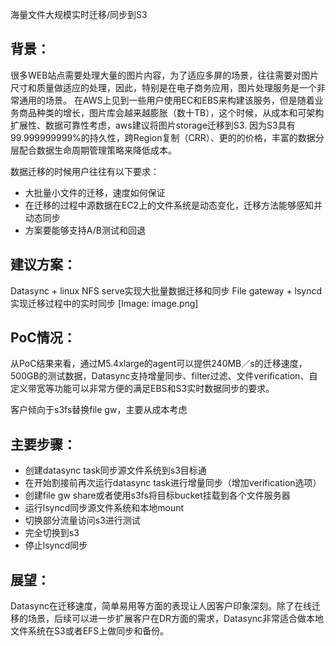 海量文件大规模实时迁移/同步到S3

背景：
-

很多WEB站点需要处理大量的图片内容，为了适应多屏的场景，往往需要对图片尺寸和质量做适应的处理，因此，特别是在电子商务应用，图片处理服务是一个非常通用的场景。
在AWS上见到一些用户使用EC和EBS来构建该服务，但是随着业务商品种类的增长，图片库会越来越膨胀（数十TB），这个时候，从成本和可架构扩展性、数据可靠性考虑，aws建议将图片storage迁移到S3.
因为S3具有99.999999999%的持久性，跨Region复制（CRR）、更的的价格，丰富的数据分层配合数据生命周期管理策略来降低成本。

数据迁移的时候用户往往有以下要求：

* 大批量小文件的迁移，速度如何保证
* 在迁移的过程中源数据在EC2上的文件系统是动态变化，迁移方法能够感知并动态同步
* 方案要能够支持A/B测试和回退



建议方案：
-
Datasync + linux NFS serve实现大批量数据迁移和同步
File gateway + lsyncd实现迁移过程中的实时同步
[Image: image.png]

PoC情况：
-
从PoC结果来看，通过M5.4xlarge的agent可以提供240MB／s的迁移速度，500GB的测试数据，Datasync支持增量同步、filter过滤、文件verification、自定义带宽等功能可以非常方便的满足EBS和S3实时数据同步的要求。

客户倾向于s3fs替换file gw，主要从成本考虑

主要步骤：
-

* 创建datasync task同步源文件系统到s3目标通
* 在开始割接前再次运行datasync task进行增量同步（增加verification选项）
* 创建file gw share或者使用s3fs将目标bucket挂载到各个文件服务器
* 运行lsyncd同步源文件系统和本地mount
* 切换部分流量访问s3进行测试
* 完全切换到s3
* 停止lsyncd同步



展望：
-
Datasync在迁移速度，简单易用等方面的表现让人因客户印象深刻。除了在线迁移的场景，后续可以进一步扩展客户在DR方面的需求，Datasync非常适合做本地文件系统在S3或者EFS上做同步和备份。
